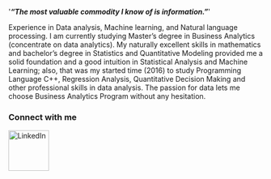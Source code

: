
'_**“The most valuable commodity I know of is information.”**_'


Experience in Data analysis, Machine learning, and Natural language processing. I am currently studying Master’s degree in Business Analytics (concentrate on data analytics). My naturally excellent skills in mathematics and bachelor’s degree in Statistics and Quantitative Modeling provided me a solid foundation and a good intuition in Statistical Analysis and Machine Learning; also, that was my started time (2016) to study Programming Language C++, Regression Analysis, Quantitative Decision Making and other professional skills in data analysis. The passion for data lets me choose Business Analytics Program without any hesitation. 



### Connect with me
[<img align="left" alt="LinkedIn" width="80" src="https://github.com/SUNNYXILI/SUNNYXILI/blob/master/linkedin.ico" />]( http://www.linkedin.com/in/sunnyxili2019)

<!--
**SUNNYXILI/SUNNYXILI** is a ✨ _special_ ✨ repository because its `README.md` (this file) appears on your GitHub profile.





